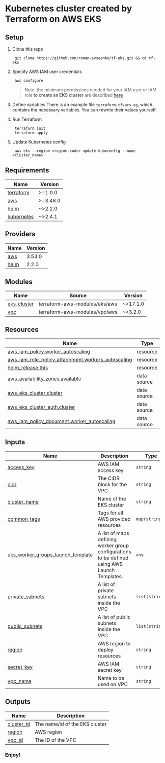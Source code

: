 
# Kubernetes cluster created by Terraform on AWS EKS
## Setup
1. Clone this repo

		git clone https://github.com/roman-avseenko/tf-eks.git && cd tf-eks
2. Specify AWS IAM user credentials

		aws configure
	> Note: the minimum permissions needed for your IAM user or IAM role **to create an EKS cluster** are described [here](https://github.com/terraform-aws-modules/terraform-aws-eks/blob/master/docs/iam-permissions.md)
3. Define variables
	There is an example file `terraform.tfvars.eg`, which contains the necessary variables. You can rewrite 	their values yourself.
4. Run Terraform

		terraform init
		terraform apply
5. Update Kubernetes config

		aws eks --region <region-code> update-kubeconfig --name <cluster_name>
## Requirements

| Name | Version |
|------|---------|
| <a name="requirement_terraform"></a> [terraform](#requirement\_terraform) | >=1.0.0 |
| <a name="requirement_aws"></a> [aws](#requirement\_aws) | >=3.48.0 |
| <a name="requirement_helm"></a> [helm](#requirement\_helm) | ~>2.2.0 |
| <a name="requirement_kubernetes"></a> [kubernetes](#requirement\_kubernetes) | ~>2.4.1 |

## Providers

| Name | Version |
|------|---------|
| <a name="provider_aws"></a> [aws](#provider\_aws) | 3.53.0 |
| <a name="provider_helm"></a> [helm](#provider\_helm) | 2.2.0 |

## Modules

| Name | Source | Version |
|------|--------|---------|
| <a name="module_eks_cluster"></a> [eks\_cluster](#module\_eks\_cluster) | terraform-aws-modules/eks/aws | ~>17.1.0 |
| <a name="module_vpc"></a> [vpc](#module\_vpc) | terraform-aws-modules/vpc/aws | ~>3.2.0 |

## Resources

| Name | Type |
|------|------|
| [aws_iam_policy.worker_autoscaling](https://registry.terraform.io/providers/hashicorp/aws/latest/docs/resources/iam_policy) | resource |
| [aws_iam_role_policy_attachment.workers_autoscaling](https://registry.terraform.io/providers/hashicorp/aws/latest/docs/resources/iam_role_policy_attachment) | resource |
| [helm_release.this](https://registry.terraform.io/providers/hashicorp/helm/latest/docs/resources/release) | resource |
| [aws_availability_zones.available](https://registry.terraform.io/providers/hashicorp/aws/latest/docs/data-sources/availability_zones) | data source |
| [aws_eks_cluster.cluster](https://registry.terraform.io/providers/hashicorp/aws/latest/docs/data-sources/eks_cluster) | data source |
| [aws_eks_cluster_auth.cluster](https://registry.terraform.io/providers/hashicorp/aws/latest/docs/data-sources/eks_cluster_auth) | data source |
| [aws_iam_policy_document.worker_autoscaling](https://registry.terraform.io/providers/hashicorp/aws/latest/docs/data-sources/iam_policy_document) | data source |

## Inputs

| Name | Description | Type | Default | Required |
|------|-------------|------|---------|:--------:|
| <a name="input_access_key"></a> [access\_key](#input\_access\_key) | AWS IAM access key | `string` | `""` | no |
| <a name="input_cidr"></a> [cidr](#input\_cidr) | The CIDR block for the VPC | `string` | `""` | no |
| <a name="input_cluster_name"></a> [cluster\_name](#input\_cluster\_name) | Name of the EKS cluster | `string` | `""` | no |
| <a name="input_common_tags"></a> [common\_tags](#input\_common\_tags) | Tags for all AWS provided resources | `map(string)` | `{}` | no |
| <a name="input_eks_worker_groups_launch_template"></a> [eks\_worker\_groups\_launch\_template](#input\_eks\_worker\_groups\_launch\_template) | A list of maps defining worker group configurations to be defined using AWS Launch Templates. | `any` | `[]` | no |
| <a name="input_private_subnets"></a> [private\_subnets](#input\_private\_subnets) | A list of private subnets inside the VPC | `list(string)` | `[]` | no |
| <a name="input_public_subnets"></a> [public\_subnets](#input\_public\_subnets) | A list of public subnets inside the VPC | `list(string)` | `[]` | no |
| <a name="input_region"></a> [region](#input\_region) | AWS region to deploy resources | `string` | `""` | no |
| <a name="input_secret_key"></a> [secret\_key](#input\_secret\_key) | AWS IAM secret key | `string` | `""` | no |
| <a name="input_vpc_name"></a> [vpc\_name](#input\_vpc\_name) | Name to be used on VPC | `string` | `""` | no |

## Outputs

| Name | Description |
|------|-------------|
| <a name="output_cluster_id"></a> [cluster\_id](#output\_cluster\_id) | The name/id of the EKS cluster |
| <a name="output_region"></a> [region](#output\_region) | AWS region |
| <a name="output_vpc_id"></a> [vpc\_id](#output\_vpc\_id) | The ID of the VPC |
<!-- END OF PRE-COMMIT-TERRAFORM DOCS HOOK -->
### Enjoy!
